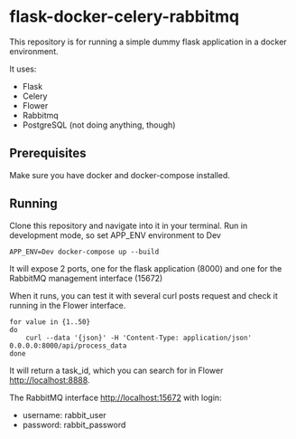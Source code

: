 # flask-docker-celery-rabbitmq

This repository is for running a simple dummy flask application in a docker environment.

It uses:
- Flask
- Celery
- Flower
- Rabbitmq
- PostgreSQL (not doing anything, though)


## Prerequisites
Make sure you have docker and docker-compose installed.

## Running
Clone this repository and navigate into it in your terminal.
Run in development mode, so set APP_ENV environment to Dev

    APP_ENV=Dev docker-compose up --build

It will expose 2 ports, one for the flask application (8000) and one for the RabbitMQ management interface (15672)

When it runs, you can test it with several curl posts request and check it running in the Flower interface.

    for value in {1..50}
    do
        curl --data '{json}' -H 'Content-Type: application/json' 0.0.0.0:8000/api/process_data
    done

It will return a task_id, which you can search for in Flower [http://localhost:8888](http://0.0.0.0:8888/tasks).

The RabbitMQ interface [http://localhost:15672](http://0.0.0.0:15672/) with login:
- username: rabbit_user
- password: rabbit_password
